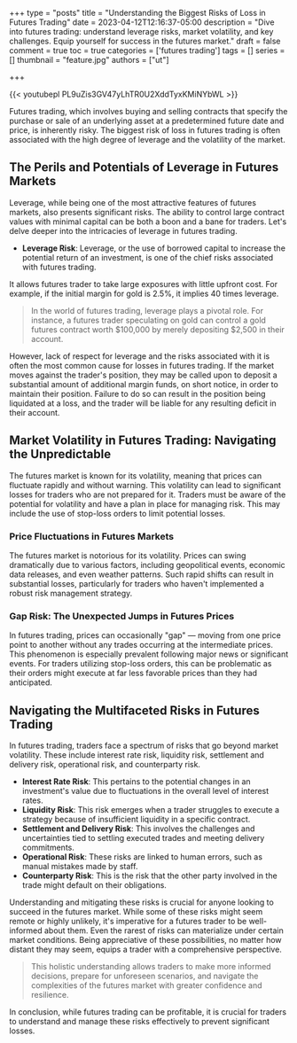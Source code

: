 +++
type = "posts"
title = "Understanding the Biggest Risks of Loss in Futures Trading"
date =  2023-04-12T12:16:37-05:00
description = "Dive into futures trading: understand leverage risks, market volatility, and key challenges. Equip yourself for success in the futures market."
draft = false
comment = true
toc = true
categories = ['futures trading']
tags = []
series = []
thumbnail = "feature.jpg"
authors = ["ut"]

+++

{{< youtubepl PL9uZis3GV47yLhTR0U2XddTyxKMiNYbWL >}}

Futures trading, which involves buying and selling contracts that specify the purchase or sale of an underlying asset at a predetermined future date and price, is inherently risky. The biggest risk of loss in futures trading is often associated with the high degree of leverage and the volatility of the market.

## The Perils and Potentials of Leverage in Futures Markets

Leverage, while being one of the most attractive features of futures markets, also presents significant risks. The ability to control large contract values with minimal capital can be both a boon and a bane for traders. Let's delve deeper into the intricacies of leverage in futures trading.

 - **Leverage Risk**: Leverage, or the use of borrowed capital to increase the potential return of an investment, is one of the chief risks associated with futures trading.

It allows futures trader to take large exposures with little upfront cost. For example, if the initial margin for gold is 2.5%, it implies 40 times leverage.

> In the world of futures trading, leverage plays a pivotal role. For instance, a futures trader speculating on gold can control a gold futures contract worth $100,000 by merely depositing $2,500 in their account.

However, lack of respect for leverage and the risks associated with it is often the most common cause for losses in futures trading. If the market moves against the trader's position, they may be called upon to deposit a substantial amount of additional margin funds, on short notice, in order to maintain their position. Failure to do so can result in the position being liquidated at a loss, and the trader will be liable for any resulting deficit in their account.

## Market Volatility in Futures Trading: Navigating the Unpredictable

The futures market is known for its volatility, meaning that prices can fluctuate rapidly and without warning. This volatility can lead to significant losses for traders who are not prepared for it. Traders must be aware of the potential for volatility and have a plan in place for managing risk. This may include the use of stop-loss orders to limit potential losses.

### Price Fluctuations in Futures Markets

The futures market is notorious for its volatility. Prices can swing dramatically due to various factors, including geopolitical events, economic data releases, and even weather patterns. Such rapid shifts can result in substantial losses, particularly for traders who haven't implemented a robust risk management strategy.

### Gap Risk: The Unexpected Jumps in Futures Prices

In futures trading, prices can occasionally "gap" — moving from one price point to another without any trades occurring at the intermediate prices. This phenomenon is especially prevalent following major news or significant events. For traders utilizing stop-loss orders, this can be problematic as their orders might execute at far less favorable prices than they had anticipated.

## Navigating the Multifaceted Risks in Futures Trading

In futures trading, traders face a spectrum of risks that go beyond market volatility. These include interest rate risk, liquidity risk, settlement and delivery risk, operational risk, and counterparty risk.

 - **Interest Rate Risk**: This pertains to the potential changes in an investment's value due to fluctuations in the overall level of interest rates.
 - **Liquidity Risk**: This risk emerges when a trader struggles to execute a strategy because of insufficient liquidity in a specific contract.
 - **Settlement and Delivery Risk**: This involves the challenges and uncertainties tied to settling executed trades and meeting delivery commitments.
 - **Operational Risk**: These risks are linked to human errors, such as manual mistakes made by staff.
 - **Counterparty Risk**: This is the risk that the other party involved in the trade might default on their obligations.

Understanding and mitigating these risks is crucial for anyone looking to succeed in the futures market. While some of these risks might seem remote or highly unlikely, it's imperative for a futures trader to be well-informed about them. Even the rarest of risks can materialize under certain market conditions. Being appreciative of these possibilities, no matter how distant they may seem, equips a trader with a comprehensive perspective.

> This holistic understanding allows traders to make more informed decisions, prepare for unforeseen scenarios, and navigate the complexities of the futures market with greater confidence and resilience.
<!-- {{< youtubepl PL9uZis3GV47yLhTR0U2XddTyxKMiNYbWL >}} -->

In conclusion, while futures trading can be profitable, it is crucial for traders to understand and manage these risks effectively to prevent significant losses.
